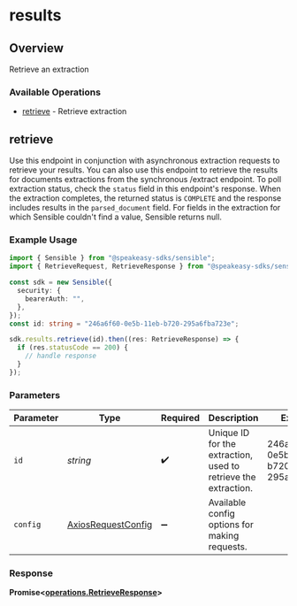 # results

## Overview

Retrieve an extraction

### Available Operations

* [retrieve](#retrieve) - Retrieve extraction

## retrieve

Use this endpoint in conjunction with asynchronous extraction requests to retrieve your results. You can also use this endpoint to retrieve the results for documents extractions from the synchronous /extract endpoint. To poll extraction status, check the `status` field in this endpoint's response. When the extraction completes, the returned status is `COMPLETE` and the response includes results in the `parsed_document` field.  For fields in the extraction for which Sensible couldn't find a value, Sensible returns null.

### Example Usage

```typescript
import { Sensible } from "@speakeasy-sdks/sensible";
import { RetrieveRequest, RetrieveResponse } from "@speakeasy-sdks/sensible/dist/sdk/models/operations";

const sdk = new Sensible({
  security: {
    bearerAuth: "",
  },
});
const id: string = "246a6f60-0e5b-11eb-b720-295a6fba723e";

sdk.results.retrieve(id).then((res: RetrieveResponse) => {
  if (res.statusCode == 200) {
    // handle response
  }
});
```

### Parameters

| Parameter                                                      | Type                                                           | Required                                                       | Description                                                    | Example                                                        |
| -------------------------------------------------------------- | -------------------------------------------------------------- | -------------------------------------------------------------- | -------------------------------------------------------------- | -------------------------------------------------------------- |
| `id`                                                           | *string*                                                       | :heavy_check_mark:                                             | Unique ID for the extraction, used to retrieve the extraction. | 246a6f60-0e5b-11eb-b720-295a6fba723e                           |
| `config`                                                       | [AxiosRequestConfig](https://axios-http.com/docs/req_config)   | :heavy_minus_sign:                                             | Available config options for making requests.                  |                                                                |


### Response

**Promise<[operations.RetrieveResponse](../../models/operations/retrieveresponse.md)>**

